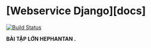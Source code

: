 

# [Webservice Django][docs]

[![Build Status](https://travis-ci.org/arocks/edge.svg?branch=master)](https://travis-ci.org/arocks/edge)

**BÀI TẬP LỚN HEPHANTAN .**
